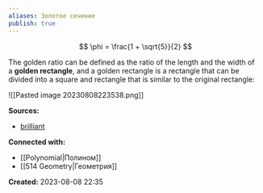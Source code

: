 ```yaml
---
aliases: Золотое сечение
publish: true
---
```


$$
\phi = \frac{1 + \sqrt{5}}{2}
$$

The golden ratio can be defined as the ratio of the length and the width of a **golden rectangle**, and a golden rectangle is a rectangle that can be divided into a square and rectangle that is similar to the original rectangle:

![[Pasted image 20230808223538.png]]













**Sources:**
- [brilliant](https://brilliant.org/courses/complex-algebra/polynomials-6/the-golden-ratio/1/)


**Connected with:**
- [[Polynomial|Полином]]
- [[514 Geometry|Геометрия]]



**Created:** 2023-08-08 22:35